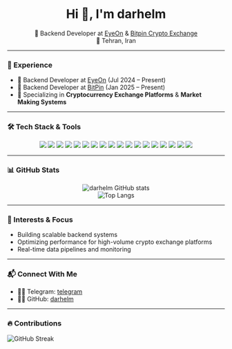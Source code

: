 <h1 align="center">Hi 👋, I'm darhelm</h1>

<p align="center">
  🧠 Backend Developer at <a href="https://eyeon.team">EyeOn</a> & <a href="https://bitpin.ir">Bitpin Crypto Exchange</a>  
  <br>
  📍 Tehran, Iran
</p>

---

### 💼 Experience
- 🔧 Backend Developer at [EyeOn](https://eyeon.team) (Jul 2024 – Present)
- 🔧 Backend Developer at [BitPin](https://bitpin.ir) (Jan 2025 – Present)
- 💱 Specializing in **Cryptocurrency Exchange Platforms** & **Market Making Systems**

---

### 🛠 Tech Stack & Tools

<p align="center">
  <img src="https://img.shields.io/badge/Python-3776AB?style=for-the-badge&logo=python&logoColor=white"/>
  <img src="https://img.shields.io/badge/FastAPI-009688?style=for-the-badge&logo=fastapi&logoColor=white"/>
  <img src="https://img.shields.io/badge/NestJS-E0234E?style=for-the-badge&logo=nestjs&logoColor=white"/>
  <img src="https://img.shields.io/badge/AdminJS-222?style=for-the-badge&logo=javascript&logoColor=white"/>
  <img src="https://img.shields.io/badge/Prisma-2D3748?style=for-the-badge&logo=prisma&logoColor=white"/>
  <img src="https://img.shields.io/badge/Node.js-43853D?style=for-the-badge&logo=node-dot-js&logoColor=white"/>
  <img src="https://img.shields.io/badge/TypeScript-3178C6?style=for-the-badge&logo=typescript&logoColor=white"/>
  <img src="https://img.shields.io/badge/JavaScript-F7DF1E?style=for-the-badge&logo=javascript&logoColor=black"/>
  <img src="https://img.shields.io/badge/PostgreSQL-4169E1?style=for-the-badge&logo=postgresql&logoColor=white"/>
  <img src="https://img.shields.io/badge/Redis-DC382D?style=for-the-badge&logo=redis&logoColor=white"/>
  <img src="https://img.shields.io/badge/Docker-2496ED?style=for-the-badge&logo=docker&logoColor=white"/>
  <img src="https://img.shields.io/badge/Linux-FCC624?style=for-the-badge&logo=linux&logoColor=black"/>
  <img src="https://img.shields.io/badge/Git-F05032?style=for-the-badge&logo=git&logoColor=white"/>
  <img src="https://img.shields.io/badge/Nginx-009639?style=for-the-badge&logo=nginx&logoColor=white"/>
  <img src="https://img.shields.io/badge/Bash-4EAA25?style=for-the-badge&logo=gnubash&logoColor=white"/>
  <img src="https://img.shields.io/badge/Grafana-F46800?style=for-the-badge&logo=grafana&logoColor=white"/>
  <img src="https://img.shields.io/badge/InfluxDB-22ADF6?style=for-the-badge&logo=influxdb&logoColor=white"/>
  <img src="https://img.shields.io/badge/Loki-000000?style=for-the-badge&logo=loki&logoColor=white"/>
</p>

---

### 📊 GitHub Stats

<p align="center">
  <img src="https://github-readme-stats.vercel.app/api?username=darhelm&show_icons=true&theme=radical" alt="darhelm GitHub stats"/>
  <br>
  <img src="https://github-readme-stats.vercel.app/api/top-langs/?username=darhelm&layout=compact&theme=radical" alt="Top Langs"/>
</p>

---

### 🧠 Interests & Focus
- Building scalable backend systems
- Optimizing performance for high-volume crypto exchange platforms
- Real-time data pipelines and monitoring

---

### 📬 Connect With Me
- 🧑‍💻 Telegram: [telegram](https://t.me/amradhelm)
- 🧑‍💼 GitHub: [darhelm](https://github.com/darhelm)

---

### 🔥 Contributions

![GitHub Streak](https://streak-stats.demolab.com?user=darhelm&theme=radical&hide_border=true)
